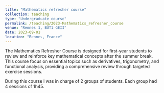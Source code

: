 ```yaml
---
title: "Mathematics refresher course"
collection: teaching
type: "Undergraduate course"
permalink: /teaching/2023-Mathematics_refresher_course
venue: "Rennes 1, BUT1 GEII"
date: 2023-09-01
location: "Rennes, France"
---
```


The Mathematics Refresher Course is designed for first-year students to review and reinforce key mathematical concepts after the summer break. This course focus on essential topics such as derivatives, trigonometry, and functional analysis, providing a comprehensive review through targeted exercise sessions.

During this course I was in charge of 2 groups of students. Each group had 4 sessions of 1h45.
